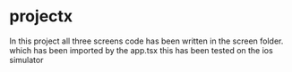 # projectx
 In this project all three screens code has been written in the screen folder.
 which has been imported by the app.tsx
 this has been tested on the ios simulator 
